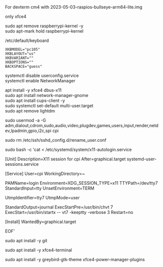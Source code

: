 
For devterm cm4 with 2023-05-03-raspios-bullseye-arm64-lite.img

only xfce4

sudo apt remove raspberrypi-kernel -y  
sudo apt-mark hold raspberrypi-kernel  

/etc/default/keyboard  

```
XKBMODEL="pc105"
XKBLAYOUT="us"
XKBVARIANT=""
XKBOPTIONS=""
BACKSPACE="guess"
```

systemctl disable userconfig.service  
systemctl enable NetworkManager  

apt install -y xfce4 dbus-x11  
sudo apt install network-manager-gnome  
sudo apt install cups-client -y  
sudo systemctl set-default multi-user.target  
sudo apt remove lightdm  

sudo usermod -a -G adm,dialout,cdrom,sudo,audio,video,plugdev,games,users,input,render,netdev,lpadmin,gpio,i2c,spi cpi  

sudo rm /etc/ssh/sshd_config.d/rename_user.conf  

sudo bash -c 'cat <<EOF > /etc/systemd/system/x11-autologin.service

[Unit]
Description=X11 session for cpi
After=graphical.target systemd-user-sessions.service

[Service]
User=cpi
WorkingDirectory=~

PAMName=login
Environment=XDG_SESSION_TYPE=x11
TTYPath=/dev/tty7
StandardInput=tty
UnsetEnvironment=TERM

UtmpIdentifier=tty7
UtmpMode=user

StandardOutput=journal
ExecStartPre=/usr/bin/chvt 7
ExecStart=/usr/bin/startx -- vt7 -keeptty -verbose 3
Restart=no

[Install]
WantedBy=graphical.target

EOF'

sudo apt install -y git

sudo apt install -y xfce4-terminal 

sudo apt install -y greybird-gtk-theme  xfce4-power-manager-plugins


